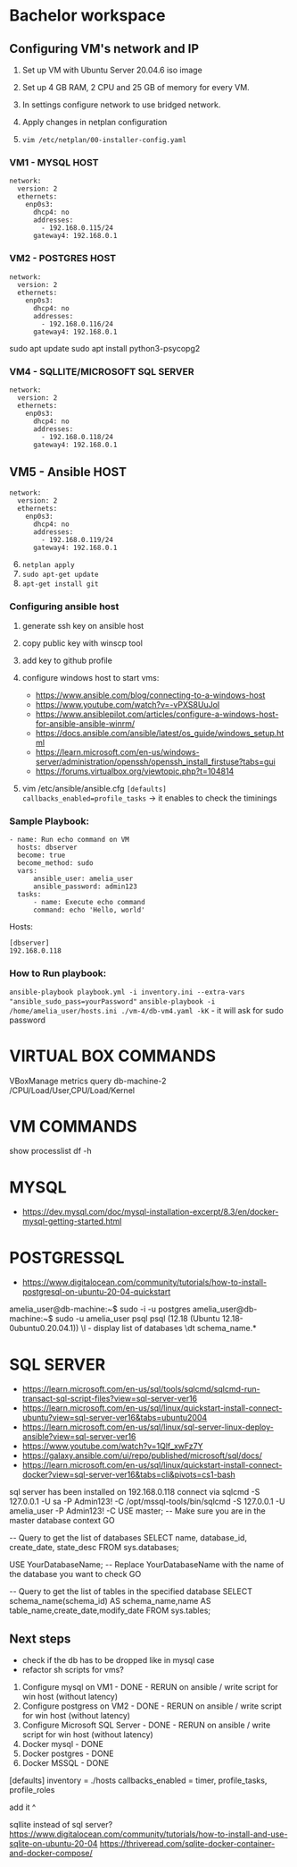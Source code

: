 # Bachelor workspace


## Configuring VM's network and IP

1. Set up VM with Ubuntu Server 20.04.6 iso image
2. Set up 4 GB RAM, 2 CPU and 25 GB of memory for every VM.
3. In settings configure network to use bridged network.
4. Apply changes in netplan configuration

5. `vim /etc/netplan/00-installer-config.yaml`

### VM1 - MYSQL HOST
```
network:
  version: 2
  ethernets:
    enp0s3:
      dhcp4: no
      addresses:
        - 192.168.0.115/24
      gateway4: 192.168.0.1
```

### VM2 - POSTGRES HOST
```
network:
  version: 2
  ethernets:
    enp0s3:     
      dhcp4: no
      addresses:
        - 192.168.0.116/24
      gateway4: 192.168.0.1
```
sudo apt update
sudo apt install python3-psycopg2

### VM4 - SQLLITE/MICROSOFT SQL SERVER
```
network:
  version: 2
  ethernets:
    enp0s3:
      dhcp4: no
      addresses:
        - 192.168.0.118/24
      gateway4: 192.168.0.1
```

## VM5 - Ansible HOST
```
network:
  version: 2
  ethernets:
    enp0s3:
      dhcp4: no
      addresses:
        - 192.168.0.119/24
      gateway4: 192.168.0.1
```

6. `netplan apply`
7. `sudo apt-get update`
8. `apt-get install git`



### Configuring ansible host

1. generate ssh key on ansible host
2. copy public key with winscp tool
3. add key to github profile
4. configure windows host to start vms:
    - https://www.ansible.com/blog/connecting-to-a-windows-host
    - https://www.youtube.com/watch?v=-vPXS8UuJoI
    - https://www.ansiblepilot.com/articles/configure-a-windows-host-for-ansible-ansible-winrm/
    - https://docs.ansible.com/ansible/latest/os_guide/windows_setup.html
    - https://learn.microsoft.com/en-us/windows-server/administration/openssh/openssh_install_firstuse?tabs=gui
    - https://forums.virtualbox.org/viewtopic.php?t=104814

5. vim /etc/ansible/ansible.cfg `[defaults] callbacks_enabled=profile_tasks` -> it enables to check the timinings

### Sample Playbook:
```
- name: Run echo command on VM
  hosts: dbserver
  become: true
  become_method: sudo
  vars:
      ansible_user: amelia_user
      ansible_password: admin123
  tasks:
      - name: Execute echo command
      command: echo 'Hello, world'
```

Hosts:
```
[dbserver]
192.168.0.118
```
### How to Run playbook:

`ansible-playbook playbook.yml -i inventory.ini --extra-vars "ansible_sudo_pass=yourPassword"`
`ansible-playbook -i /home/amelia_user/hosts.ini ./vm-4/db-vm4.yaml -kK` - it will ask for sudo password


# VIRTUAL BOX COMMANDS

VBoxManage metrics query db-machine-2 /CPU/Load/User,CPU/Load/Kernel

# VM COMMANDS

show processlist
df -h

# MYSQL

- https://dev.mysql.com/doc/mysql-installation-excerpt/8.3/en/docker-mysql-getting-started.html


# POSTGRESSQL 

- https://www.digitalocean.com/community/tutorials/how-to-install-postgresql-on-ubuntu-20-04-quickstart

amelia_user@db-machine:~$ sudo -i -u postgres
amelia_user@db-machine:~$ sudo -u amelia_user psql
psql (12.18 (Ubuntu 12.18-0ubuntu0.20.04.1))
\l    - display list of databases
\dt schema_name.*


# SQL SERVER

- https://learn.microsoft.com/en-us/sql/tools/sqlcmd/sqlcmd-run-transact-sql-script-files?view=sql-server-ver16
- https://learn.microsoft.com/en-us/sql/linux/quickstart-install-connect-ubuntu?view=sql-server-ver16&tabs=ubuntu2004
- https://learn.microsoft.com/en-us/sql/linux/sql-server-linux-deploy-ansible?view=sql-server-ver16 
- https://www.youtube.com/watch?v=1Qlf_xwFz7Y 
- https://galaxy.ansible.com/ui/repo/published/microsoft/sql/docs/
- https://learn.microsoft.com/en-us/sql/linux/quickstart-install-connect-docker?view=sql-server-ver16&tabs=cli&pivots=cs1-bash

sql server has been installed on 192.168.0.118 connect via
sqlcmd -S 127.0.0.1 -U sa -P Admin123! -C 
/opt/mssql-tools/bin/sqlcmd -S 127.0.0.1 -U amelia_user -P Admin123! -C 
USE master; -- Make sure you are in the master database context
GO

-- Query to get the list of databases
SELECT name, database_id, create_date, state_desc FROM sys.databases;

USE YourDatabaseName; -- Replace YourDatabaseName with the name of the database you want to check
GO

-- Query to get the list of tables in the specified database
SELECT schema_name(schema_id) AS schema_name,name AS table_name,create_date,modify_date FROM sys.tables;


## Next steps

- check if the db has to be dropped like in mysql case
- refactor sh scripts for vms?


1. Configure mysql on VM1 - DONE - RERUN on ansible / write script for win host (without latency)
2. Configure postgress on VM2 - DONE - RERUN on ansible / write script for win host (without latency)
4. Configure Microsoft SQL Server - DONE - RERUN on ansible / write script for win host (without latency)
5. Docker mysql - DONE 
6. Docker postgres - DONE 
8. Docker MSSQL - DONE 

[defaults]
inventory = ./hosts
callbacks_enabled = timer, profile_tasks, profile_roles

add it ^


sqllite instead of sql server?
https://www.digitalocean.com/community/tutorials/how-to-install-and-use-sqlite-on-ubuntu-20-04
https://thriveread.com/sqlite-docker-container-and-docker-compose/